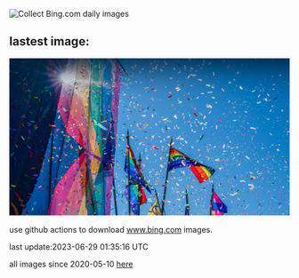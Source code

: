 ![Collect Bing.com daily images](https://github.com/counter2015/bing-daily-images/workflows/Collect%20Bing.com%20daily%20images/badge.svg)
## lastest image:
![](images/PrideIceland.jpg)

use github actions to download www.bing.com images.

last update:2023-06-29 01:35:16 UTC

all images since 2020-05-10 [here](https://github.com/counter2015/bing-daily-images/tree/master/images) 
